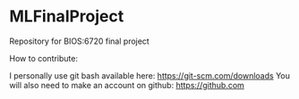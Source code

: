 # MLFinalProject
Repository for BIOS:6720 final project

How to contribute:

I personally use git bash available here: https://git-scm.com/downloads
You will also need to make an account on github: https://github.com
